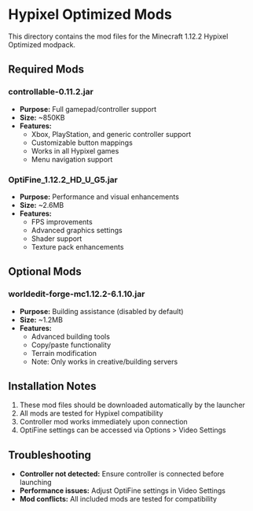 # Hypixel Optimized Mods

This directory contains the mod files for the Minecraft 1.12.2 Hypixel Optimized modpack.

## Required Mods

### controllable-0.11.2.jar
- **Purpose:** Full gamepad/controller support
- **Size:** ~850KB
- **Features:** 
  - Xbox, PlayStation, and generic controller support
  - Customizable button mappings
  - Works in all Hypixel games
  - Menu navigation support

### OptiFine_1.12.2_HD_U_G5.jar
- **Purpose:** Performance and visual enhancements
- **Size:** ~2.6MB
- **Features:**
  - FPS improvements
  - Advanced graphics settings
  - Shader support
  - Texture pack enhancements

## Optional Mods

### worldedit-forge-mc1.12.2-6.1.10.jar
- **Purpose:** Building assistance (disabled by default)
- **Size:** ~1.2MB
- **Features:**
  - Advanced building tools
  - Copy/paste functionality
  - Terrain modification
  - Note: Only works in creative/building servers

## Installation Notes

1. These mod files should be downloaded automatically by the launcher
2. All mods are tested for Hypixel compatibility
3. Controller mod works immediately upon connection
4. OptiFine settings can be accessed via Options > Video Settings

## Troubleshooting

- **Controller not detected:** Ensure controller is connected before launching
- **Performance issues:** Adjust OptiFine settings in Video Settings
- **Mod conflicts:** All included mods are tested for compatibility
